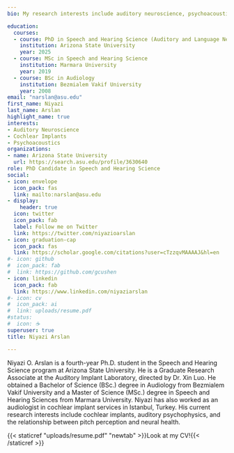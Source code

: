 ```yaml
---
bio: My research interests include auditory neuroscience, psychoacoustics, and implantable devices.

education:
  courses:
  - course: PhD in Speech and Hearing Science (Auditory and Language Neuroscience)
    institution: Arizona State University
    year: 2025
  - course: MSc in Speech and Hearing Science
    institution: Marmara University
    year: 2019
  - course: BSc in Audiology
    institution: Bezmialem Vakif University
    year: 2008
email: "narslan@asu.edu"
first_name: Niyazi
last_name: Arslan
highlight_name: true
interests:
- Auditory Neuroscience
- Cochlear Implants
- Psychoacoustics
organizations:
- name: Arizona State University
  url: https://search.asu.edu/profile/3630640
role: PhD Candidate in Speech and Hearing Science
social:
- icon: envelope
  icon_pack: fas
  link: mailto:narslan@asu.edu
- display:
    header: true
  icon: twitter
  icon_pack: fab
  label: Follow me on Twitter
  link: https://twitter.com/niyazioarslan
- icon: graduation-cap
  icon_pack: fas
  link: https://scholar.google.com/citations?user=cTzzqvMAAAAJ&hl=en
#- icon: github
#  icon_pack: fab
#  link: https://github.com/gcushen
- icon: linkedin
  icon_pack: fab
  link: https://www.linkedin.com/niyaziarslan
#- icon: cv
#  icon_pack: ai
#  link: uploads/resume.pdf
#status:
#  icon: ☕️
superuser: true
title: Niyazi Arslan

---
```


<p>Niyazi O. Arslan is a fourth-year Ph.D. student in the Speech and Hearing Science program at Arizona State University. He is a Graduate Research Associate at the Auditory Implant Laboratory, directed by Dr. Xin Luo. He obtained a Bachelor of Science (BSc.) degree in Audiology from Bezmialem Vakif University and a Master of Science (MSc.) degree in Speech and Hearing Sciences from Marmara University. Niyazi has also worked as an audiologist in cochlear implant services in Istanbul, Turkey. His current research interests include cochlear implants, auditory psychophysics, and the relationship between pitch perception and neural health.</p>


</center> 
<i class="fa fa-download" aria-hidden="true" style="color:#150206"></i> {{< staticref "uploads/resume.pdf" "newtab" >}}Look at my CV!{{< /staticref >}}
</center> 


<script data-name="BMC-Widget" data-cfasync="false" src="https://cdnjs.buymeacoffee.com/1.0.0/widget.prod.min.js" data-id="narslan" data-description="Support me on Buy me a coffee!" data-message="By buying me a coffee, you're helping me stay energized and focused on delving deeper into the fascinating world of science. Your support means I can continue sharing my findings and insights with you." data-color="#F2F211" data-position="Right" data-x_margin="18" data-y_margin="18"></script>

<body>

